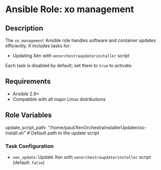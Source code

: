 # Ansible Role: xo management

## Description
The `xo_management` Ansible role handles software and container updates efficiently. It includes tasks for:

- Updating Xen with `xenorchestraupdaterinstaller` script

Each task is disabled by default; set them to `true` to activate.

## Requirements
- Ansible 2.9+ 
- Compatible with all major Linux distributions

## Role Variables

update_script_path: "/home/paul/XenOrchestraInstallerUpdater/xo-install.sh"  # Default path to the update script


### Task Configuration

- `xen_update`: Update Xen with `xenorchestraupdaterinstaller` script (default: `false`)

